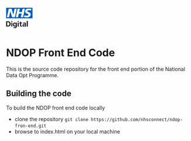 <img src="images/logo.png" height=72>

# NDOP Front End Code

This is the source code repository for the front end portion of the National Data Opt Programme.

## Building the code

To build the NDOP front end code locally

- clone the repository `git clone https://github.com/nhsconnect/ndop-fron-end.git`
- browse to index.html on your local machine
